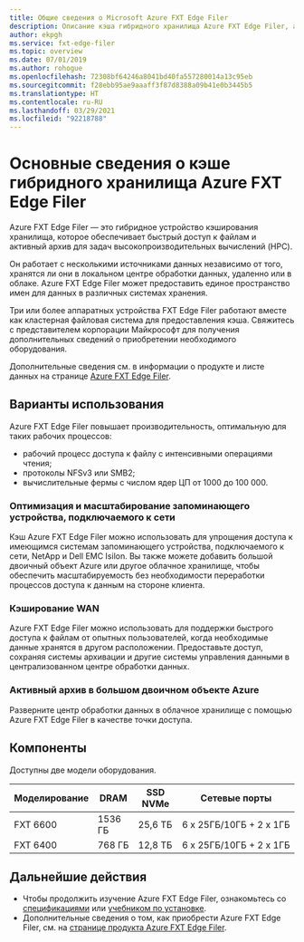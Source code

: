 ```yaml
---
title: Общие сведения о Microsoft Azure FXT Edge Filer
description: Описание кэша гибридного хранилища Azure FXT Edge Filer, активного архива и решения акселератора доступа к файлу для высокопроизводительных вычислений
author: ekpgh
ms.service: fxt-edge-filer
ms.topic: overview
ms.date: 07/01/2019
ms.author: rohogue
ms.openlocfilehash: 72308bf64246a8041bd40fa557280014a13c95eb
ms.sourcegitcommit: f28ebb95ae9aaaff3f87d8388a09b41e0b3445b5
ms.translationtype: HT
ms.contentlocale: ru-RU
ms.lasthandoff: 03/29/2021
ms.locfileid: "92218788"
---
```

# <a name="what-is-azure-fxt-edge-filer-hybrid-storage-cache"></a>Основные сведения о кэше гибридного хранилища Azure FXT Edge Filer

Azure FXT Edge Filer — это гибридное устройство кэширования хранилища, которое обеспечивает быстрый доступ к файлам и активный архив для задач высокопроизводительных вычислений (HPC).

Он работает с несколькими источниками данных независимо от того, хранятся ли они в локальном центре обработки данных, удаленно или в облаке. Azure FXT Edge Filer может предоставить единое пространство имен для данных в различных системах хранения.

Три или более аппаратных устройства FXT Edge Filer работают вместе как кластерная файловая система для предоставления кэша. Свяжитесь с представителем корпорации Майкрософт для получения дополнительных сведений о приобретении необходимого оборудования.

Дополнительные сведения см. в информации о продукте и листе данных на странице [Azure FXT Edge Filer](https://azure.microsoft.com/services/fxt-edge-filer/).

## <a name="use-cases"></a>Варианты использования

Azure FXT Edge Filer повышает производительность, оптимальную для таких рабочих процессов:

* рабочий процесс доступа к файлу с интенсивными операциями чтения;
* протоколы NFSv3 или SMB2;
* вычислительные фермы с числом ядер ЦП от 1000 до 100 000.

### <a name="nas-optimization-and-scaling"></a>Оптимизация и масштабирование запоминающего устройства, подключаемого к сети

Кэш Azure FXT Edge Filer можно использовать для упрощения доступа к имеющимся системам запоминающего устройства, подключаемого к сети, NetApp и Dell EMC Isilon. Вы также можете добавить большой двоичный объект Azure или другое облачное хранилище, чтобы обеспечить масштабируемость без необходимости переработки процессов доступа к данным на стороне клиента.

### <a name="wan-caching"></a>Кэширование WAN

Azure FXT Edge Filer можно использовать для поддержки быстрого доступа к файлам от опытных пользователей, когда необходимые данные хранятся в другом расположении. Предоставьте доступ, сохраняя системы архивации и другие системы управления данными в централизованном центре обработки данных.

### <a name="active-archive-in-azure-blob"></a>Активный архив в большом двоичном объекте Azure

Разверните центр обработки данных в облачное хранилище с помощью Azure FXT Edge Filer в качестве точки доступа.

## <a name="features"></a>Компоненты

Доступны две модели оборудования.

| Моделирование | DRAM | SSD NVMe | Сетевые порты |
|-------|------|----------|---------------|
| FXT 6600 | 1536 ГБ | 25,6 ТБ | 6 x 25ГБ/10ГБ + 2 x 1ГБ |
| FXT 6400 | 768 ГБ | 12,8 ТБ | 6 x 25ГБ/10ГБ + 2 x 1ГБ |

## <a name="next-steps"></a>Дальнейшие действия

* Чтобы продолжить изучение Azure FXT Edge Filer, ознакомьтесь со [спецификациями](fxt-specs.md) или [учебником по установке](fxt-install.md).
* Дополнительные сведения о том, как приобрести Azure FXT Edge Filer, см. на [странице продукта Azure FXT Edge Filer](https://azure.microsoft.com/services/fxt-edge-filer/).
